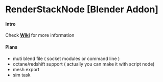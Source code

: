 

# RenderStackNode [Blender Addon]

#### Intro

Check [**Wiki**](https://github.com/atticus-lv/RenderStackNode/wiki) for more information

#### Plans

+ muti blend file ( socket modules or command line )
+ octane/redshift support ( actually you can make it with script node)
+ mesh export
+ sim task
